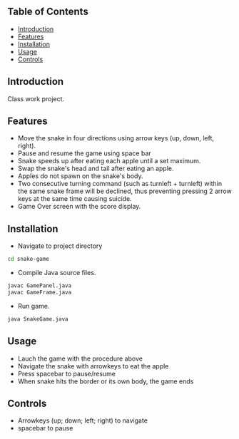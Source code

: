 ## Table of Contents
- [Introduction](#introduction)
- [Features](#features)
- [Installation](#installation)
- [Usage](#usage)
- [Controls](#controls)

## Introduction
Class work project.

## Features
- Move the snake in four directions using arrow keys (up, down, left, right).
- Pause and resume the game using space bar
- Snake speeds up after eating each apple until a set maximum.
- Swap the snake's head and tail after eating an apple.
- Apples do not spawn on the snake's body.
- Two consecutive turning command (such as turnleft + turnleft) within the same snake frame will be declined, thus preventing pressing 2 arrow keys at the same time causing suicide.
- Game Over screen with the score display.

## Installation 
- Navigate to project directory
```bash
cd snake-game
```
- Compile Java source files.
```bash
javac GamePanel.java
javac GameFrame.java
```
- Run game.
```bash
java SnakeGame.java
```

## Usage
- Lauch the game with the procedure above
- Navigate the snake with arrowkeys to eat the apple
- Press spacebar to pause/resume
- When snake hits the border or its own body, the game ends

## Controls
- Arrowkeys (up; down; left; right) to navigate
- spacebar to pause


